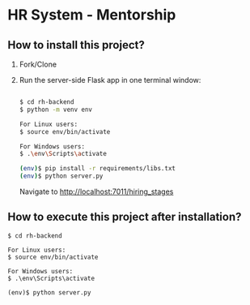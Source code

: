 # HR System - Mentorship

## How to install this project?

1. Fork/Clone

1. Run the server-side Flask app in one terminal window:

    ```sh
    
    $ cd rh-backend
    $ python -m venv env
    
    For Linux users:
    $ source env/bin/activate
    
    For Windows users:
    $ .\env\Scripts\activate
    
    (env)$ pip install -r requirements/libs.txt
    (env)$ python server.py
    ```

    Navigate to [http://localhost:7011/hiring_stages](http://localhost:7011/hiring_stages)


## How to execute this project after installation?
  

    
    $ cd rh-backend
    
    For Linux users:
    $ source env/bin/activate
    
    For Windows users:
    $ .\env\Scripts\activate
    
    (env)$ python server.py
